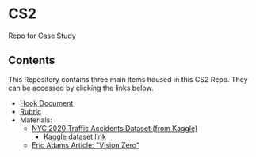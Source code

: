 # CS2
Repo for Case Study

## Contents
This Repository contains three main items housed in this CS2 Repo. They can be accessed by clicking the links below.
- <a href="https://github.com/gberrien/CS2/blob/1a7cdcf72b62ce1362de7d830cb12f146478528a/Hook%20Document%20(2).pdf">Hook Document</a>
- <a href="https://github.com/gberrien/CS2/blob/23dc47377eee5d4a23bf7e37eb3b2e3fd61d769c/Rubric%20(1).pdf">Rubric</a>
- Materials:
  - <a href="https://github.com/gberrien/CS2/blob/2f36edb1ad8b5c86ce2adbfa1b7a23b4e09e14c9/NYC%20Accidents%202020.csv">NYC 2020 Traffic Accidents Dataset (from Kaggle)</a>
    - <a href="https://www.kaggle.com/datasets/mysarahmadbhat/nyc-traffic-accidents?resource=download">Kaggle dataset link</a>
  - <a href="https://abc7ny.com/billboards-new-york-city-mayor-eric-adams-vision-zero/11811316/">Eric Adams Article: "Vision Zero" </a>
